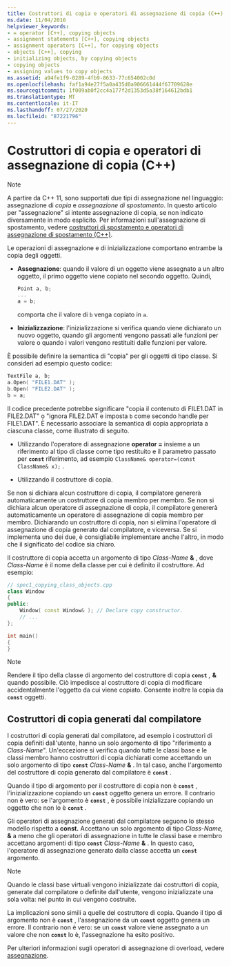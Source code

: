 ```yaml
---
title: Costruttori di copia e operatori di assegnazione di copia (C++)
ms.date: 11/04/2016
helpviewer_keywords:
- = operator [C++], copying objects
- assignment statements [C++], copying objects
- assignment operators [C++], for copying objects
- objects [C++], copying
- initializing objects, by copying objects
- copying objects
- assigning values to copy objects
ms.assetid: a94fe1f9-0289-4fb9-8633-77c654002c0d
ms.openlocfilehash: faf1a94e27f5a0a435d0a906661444f67709628e
ms.sourcegitcommit: 1f009ab0f2cc4a177f2d1353d5a38f164612bdb1
ms.translationtype: MT
ms.contentlocale: it-IT
ms.lasthandoff: 07/27/2020
ms.locfileid: "87221796"
---
```

# <a name="copy-constructors-and-copy-assignment-operators-c"></a>Costruttori di copia e operatori di assegnazione di copia (C++)

> [!NOTE]
> A partire da C++ 11, sono supportati due tipi di assegnazione nel linguaggio: assegnazione di *copia* e *assegnazione di spostamento*. In questo articolo per "assegnazione" si intente assegnazione di copia, se non indicato diversamente in modo esplicito. Per informazioni sull'assegnazione di spostamento, vedere [costruttori di spostamento e operatori di assegnazione di spostamento (C++)](move-constructors-and-move-assignment-operators-cpp.md).
>
> Le operazioni di assegnazione e di inizializzazione comportano entrambe la copia degli oggetti.

- **Assegnazione**: quando il valore di un oggetto viene assegnato a un altro oggetto, il primo oggetto viene copiato nel secondo oggetto. Quindi,

    ```cpp
    Point a, b;
    ...
    a = b;
    ```

   comporta che il valore di `b` venga copiato in `a`.

- **Inizializzazione**: l'inizializzazione si verifica quando viene dichiarato un nuovo oggetto, quando gli argomenti vengono passati alle funzioni per valore o quando i valori vengono restituiti dalle funzioni per valore.

È possibile definire la semantica di "copia" per gli oggetti di tipo classe. Si consideri ad esempio questo codice:

```cpp
TextFile a, b;
a.Open( "FILE1.DAT" );
b.Open( "FILE2.DAT" );
b = a;
```

Il codice precedente potrebbe significare "copia il contenuto di FILE1.DAT in FILE2.DAT" o "ignora FILE2.DAT e imposta `b` come secondo handle per FILE1.DAT". È necessario associare la semantica di copia appropriata a ciascuna classe, come illustrato di seguito.

- Utilizzando l'operatore di assegnazione **operator =** insieme a un riferimento al tipo di classe come tipo restituito e il parametro passato per **`const`** riferimento, ad esempio `ClassName& operator=(const ClassName& x);` .

- Utilizzando il costruttore di copia.

Se non si dichiara alcun costruttore di copia, il compilatore genererà automaticamente un costruttore di copia membro per membro.  Se non si dichiara alcun operatore di assegnazione di copia, il compilatore genererà automaticamente un operatore di assegnazione di copia membro per membro. Dichiarando un costruttore di copia, non si elimina l'operatore di assegnazione di copia generato dal compilatore, e viceversa. Se si implementa uno dei due, è consigliabile implementare anche l'altro, in modo che il significato del codice sia chiaro.

Il costruttore di copia accetta un argomento di tipo <em>Class-Name</em> <strong>&</strong> , dove *Class-Name* è il nome della classe per cui è definito il costruttore. Ad esempio:

```cpp
// spec1_copying_class_objects.cpp
class Window
{
public:
    Window( const Window& ); // Declare copy constructor.
    // ...
};

int main()
{
}
```

> [!NOTE]
> Rendere il tipo della classe di argomento del costruttore di copia **`const`** <em>,</em> <strong>&</strong> quando possibile. Ciò impedisce al costruttore di copia di modificare accidentalmente l'oggetto da cui viene copiato. Consente inoltre la copia da **`const`** oggetti.

## <a name="compiler-generated-copy-constructors"></a>Costruttori di copia generati dal compilatore

I costruttori di copia generati dal compilatore, ad esempio i costruttori di copia definiti dall'utente, hanno un solo argomento di tipo "riferimento a *Class-Name*". Un'eccezione si verifica quando tutte le classi base e le classi membro hanno costruttori di copia dichiarati come accettando un solo argomento di tipo **`const`** <em>Class-Name</em> <strong>&</strong> . In tal caso, anche l'argomento del costruttore di copia generato dal compilatore è **`const`** .

Quando il tipo di argomento per il costruttore di copia non è **`const`** , l'inizializzazione copiando un **`const`** oggetto genera un errore. Il contrario non è vero: se l'argomento è **`const`** , è possibile inizializzare copiando un oggetto che non lo è **`const`** .

Gli operatori di assegnazione generati dal compilatore seguono lo stesso modello rispetto a **const.** Accettano un solo argomento di tipo <em>Class-Name,</em> <strong>&</strong> a meno che gli operatori di assegnazione in tutte le classi base e membro accettano argomenti di tipo **`const`** <em>Class-Name</em> <strong>&</strong> . In questo caso, l'operatore di assegnazione generato dalla classe accetta un **`const`** argomento.

> [!NOTE]
> Quando le classi base virtuali vengono inizializzate dai costruttori di copia, generate dal compilatore o definite dall'utente, vengono inizializzate una sola volta: nel punto in cui vengono costruite.

La implicazioni sono simili a quelle del costruttore di copia. Quando il tipo di argomento non è **`const`** , l'assegnazione da un **`const`** oggetto genera un errore. Il contrario non è vero: se un **`const`** valore viene assegnato a un valore che non **`const`** lo è, l'assegnazione ha esito positivo.

Per ulteriori informazioni sugli operatori di assegnazione di overload, vedere [assegnazione](../cpp/assignment.md).
